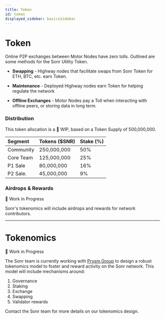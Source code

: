 ```yaml
---
title: Token
id: token
displayed_sidebar: basicsSidebar
---
```

# Token
Online P2P exchanges between Motor Nodes have zero tolls. Outlined are some methods for the Sonr Utility Token.

*   **Swapping** - Highway nodes that facilitate swaps from Sonr Token for ETH, BTC, etc. earn Token.

*   **Maintenance** - Deployed Highway nodes earn Token for helping regulate the network

*   **Offline Exchanges** - Motor Nodes pay a Toll when interacting with offline peers, or storing data in long term.

### Distribution

This token allocation is a 🚧 WIP, based on a Token Supply of 500,000,000.

| Segment   | Tokens ($SNR) | Stake (%) |
| :-------- | :------------ | :-------- |
| Community | 250,000,000   | 50%       |
| Core Team | 125,000,000   | 25%       |
| P1 Sale   | 80,000,000    | 16%       |
| P2 Sale.  | 45,000,000    | 9%        |

### Airdrops & Rewards

🚧 Work in Progress

Sonr's tokenomics will include airdrops and rewards for network contributors. 

***

# Tokenomics

🚧 Work in Progress

The Sonr team is currently working with [Prysm Group](https://www.prysmgroup.io/) to design a robust tokenomics model to foster and reward activity on the Sonr network. This model will include mechanisms around: 

1. Governance 
2. Staking 
3. Exchange
4. Swapping
5. Validator rewards 

Contact the Sonr team for more details on our tokenomics design. 
